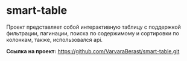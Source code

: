 # smart-table

Проект представляет собой интерактивную таблицу с поддержкой фильтрации, пагинации, поиска по содержимому и сортировки по колонкам, также, использовался api.

**Ссылка на проект:**  https://github.com/VarvaraBerast/smart-table.git 